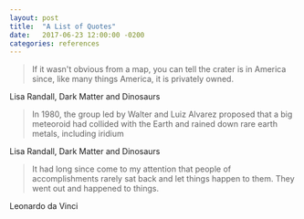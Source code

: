 ```yaml
---
layout: post
title:  "A List of Quotes"
date:   2017-06-23 12:00:00 -0200
categories: references
---
```


> If it wasn't obvious from a map, you can tell the crater is in America since, like many things America,
  it is privately owned.

Lisa Randall, Dark Matter and Dinosaurs

> In 1980, the group led by Walter and Luiz Alvarez proposed that a big meteoroid had collided with the Earth
  and rained down rare earth metals, including iridium

Lisa Randall, Dark Matter and Dinosaurs

> It had long since come to my attention that people of accomplishments rarely sat back and let things
  happen to them. They went out and happened to things.

Leonardo da Vinci
